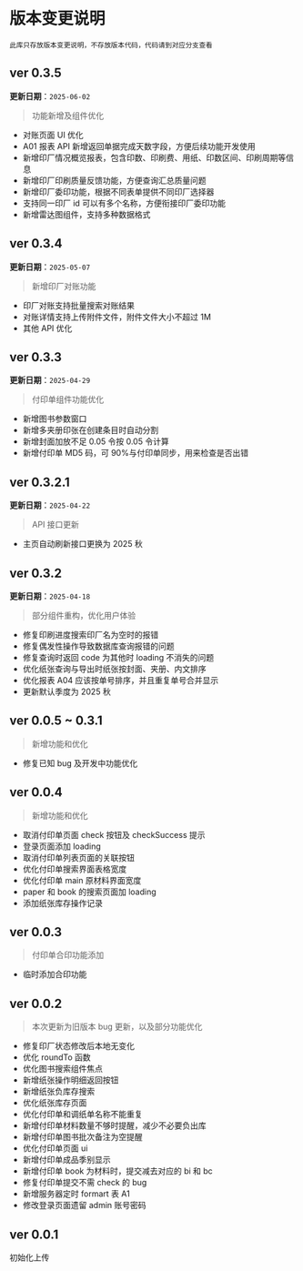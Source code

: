# 版本变更说明

`此库只存放版本变更说明，不存放版本代码，代码请到对应分支查看`

## ver 0.3.5

**更新日期**：`2025-06-02`

> 功能新增及组件优化

- 对账页面 UI 优化
- A01 报表 API 新增返回单据完成天数字段，方便后续功能开发使用
- 新增印厂情况概览报表，包含印数、印刷费、用纸、印数区间、印刷周期等信息
- 新增印厂印刷质量反馈功能，方便查询汇总质量问题
- 新增印厂委印功能，根据不同表单提供不同印厂选择器
- 支持同一印厂 id 可以有多个名称，方便衔接印厂委印功能
- 新增雷达图组件，支持多种数据格式

## ver 0.3.4

**更新日期**：`2025-05-07`

> 新增印厂对账功能

- 印厂对账支持批量搜索对账结果
- 对账详情支持上传附件文件，附件文件大小不超过 1M
- 其他 API 优化

## ver 0.3.3

**更新日期**：`2025-04-29`

> 付印单组件功能优化

- 新增图书参数窗口
- 新增多夹册印张在创建条目时自动分割
- 新增封面加放不足 0.05 令按 0.05 令计算
- 新增付印单 MD5 码，可 90%与付印单同步，用来检查是否出错

## ver 0.3.2.1

**更新日期**：`2025-04-22`

> API 接口更新

- 主页自动刷新接口更换为 2025 秋

## ver 0.3.2

**更新日期**：`2025-04-18`

> 部分组件重构，优化用户体验

- 修复印刷进度搜索印厂名为空时的报错
- 修复偶发性操作导致数据库查询报错的问题
- 修复查询时返回 code 为其他时 loading 不消失的问题
- 优化纸张查询与导出时纸张按封面、夹册、内文排序
- 优化报表 A04 应该按单号排序，并且重复单号合并显示
- 更新默认季度为 2025 秋

## ver 0.0.5 ~ 0.3.1

> 新增功能和优化

- 修复已知 bug 及开发中功能优化

## ver 0.0.4

> 新增功能和优化

- 取消付印单页面 check 按钮及 checkSuccess 提示
- 登录页面添加 loading
- 取消付印单列表页面的关联按钮
- 优化付印单搜索界面表格宽度
- 优化付印单 main 原材料界面宽度
- paper 和 book 的搜索页面加 loading
- 添加纸张库存操作记录

## ver 0.0.3

> 付印单合印功能添加

- 临时添加合印功能

## ver 0.0.2

> 本次更新为旧版本 bug 更新，以及部分功能优化

- 修复印厂状态修改后本地无变化
- 优化 roundTo 函数
- 优化图书搜索组件焦点
- 新增纸张操作明细返回按钮
- 新增纸张负库存搜索
- 优化纸张库存页面
- 优化付印单和调纸单名称不能重复
- 新增付印单材料数量不够时提醒，减少不必要负出库
- 新增付印单图书批次备注为空提醒
- 优化付印单页面 ui
- 新增付印单成品季别显示
- 新增付印单 book 为材料时，提交减去对应的 bi 和 bc
- 修复付印单提交不需 check 的 bug
- 新增服务器定时 formart 表 A1
- 修改登录页面遗留 admin 账号密码

## ver 0.0.1

初始化上传
